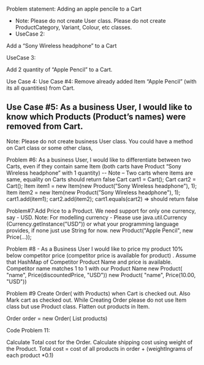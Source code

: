 Problem statement:
Adding an apple pencile to a Cart

- Note:
  Please do not create User class.
  Please do not create ProductCategory, Variant, Colour, etc classes.
- UseCase 2:

Add a “Sony Wireless headphone” to a Cart

UseCase 3:

Add 2 quantity of “Apple Pencil” to a Cart.

Use Case 4:
Use Case #4: Remove already added Item “Apple Pencil” (with its all quantities) from Cart.

## Use Case #5: As a business User, I would like to know which Products (Product’s names) were removed from Cart.

Note: Please do not create business User class. You could have a method on Cart class or some other class,

Problem #6: As a business User, I would like to differentiate between two Carts, even if they contain same Item (both carts have Product “Sony Wireless headphone” with 1 quantity) --
Note – Two carts where items are same, equality on Carts should return false
Cart cart1 = Cart();
Cart cart2 = Cart();
Item item1 = new Item(new Product(”Sony Wireless headphone"), 1);
Item item2 = new Item(new Product(”Sony Wireless headphone"), 1);
cart1.add(item1);
cart2.add(item2);
cart1.equals(cart2) => should return false

Problem#7:Add Price to a Product. We need support for only one currency, say - USD.
Note: For modelling currency - Please use java.util.Currency (Currency.getInstance("USD")) or what your programming language provides, if none just use String for now.
new Product("Apple Pencil", new Price(...));

Problem #8 - As a Business User I would like to price my product 10% below competitor price (competitor price is available for product) .
Assume that HashMap of Competitor Product Name and price is available. Competitor name matches 1 to 1 with our Product Name
new Product( "name", Price(discountedPrice, "USD")) new Product( "name", Price(10.00, "USD"))

Problem #9 Create Order( with Products) when Cart is checked out. Also Mark cart as checked out.
While Creating Order please do not use Item class but use Product class. Flatten out products in Item.

Order order = new Order( List<Product> products)

Code Problem 11:

Calculate Total cost for the Order.
Calculate shipping cost using weight of the Product.
Total cost = cost of all products in order + (weightIngrams of each product \*0.1)
